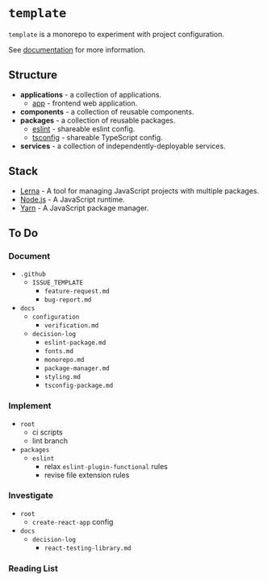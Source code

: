 # `template`

`template` is a monorepo to experiment with project configuration.

See [documentation](docs/index.md) for more information.

## Structure

- **applications** - a collection of applications.
  - [app](applications/app/README.md) - frontend web application.
- **components** - a collection of reusable components.
- **packages** - a collection of reusable packages.
  - [eslint](packages/eslint/README.md) - shareable eslint config.
  - [tsconfig](packages/tsconfig/README.md) - shareable TypeScript config.
- **services** - a collection of independently-deployable services.

## Stack

- [Lerna](https://lerna.js.org/) - A tool for managing JavaScript projects with multiple packages.
- [Node.js](https://nodejs.org/) - A JavaScript runtime.
- [Yarn](https://yarnpkg.com/) - A JavaScript package manager.

## To Do

### Document

- `.github`
  - `ISSUE_TEMPLATE`
    - `feature-request.md`
    - `bug-report.md`
- `docs`
  - `configuration`
    - `verification.md`
  - `decision-log`
    - `eslint-package.md`
    - `fonts.md`
    - `monorepo.md`
    - `package-manager.md`
    - `styling.md`
    - `tsconfig-package.md`

### Implement

- `root`
  - ci scripts
  - lint branch
- `packages`
  - `eslint`
    - relax `eslint-plugin-functional` rules
    - revise file extension rules

### Investigate

- `root`
  - `create-react-app` config
- `docs`
  - `decision-log`
    - `react-testing-library.md`

### Reading List
